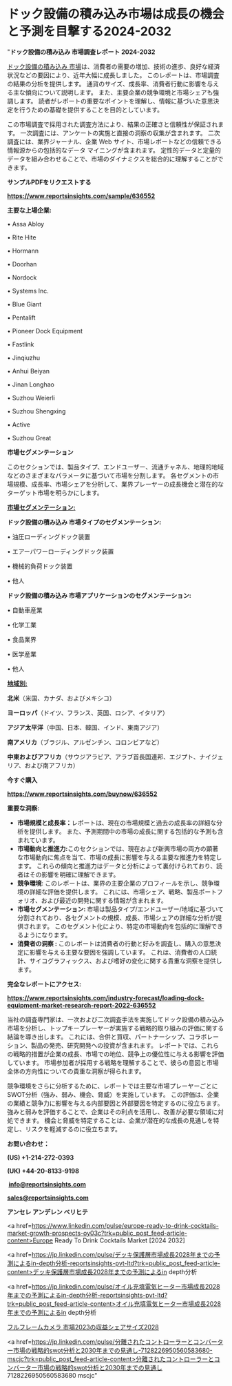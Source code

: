 # ドック設備の積み込み市場は成長の機会と予測を目撃する2024-2032

"<strong>ドック設備の積み込み 市場調査レポート 2024-2032</strong>

<a href=https://www.reportsinsights.com/sample/636552>ドック設備の積み込み 市場</a>は、消費者の需要の増加、技術の進歩、良好な経済状況などの要因により、近年大幅に成長しました。 このレポートは、市場調査の結果の分析を提供します。 通貨のサイズ、成長率、消費者行動に影響を与える主な傾向について説明します。 また、主要企業の競争環境と市場シェアも強調します。 読者がレポートの重要なポイントを理解し、情報に基づいた意思決定を行うための基礎を提供することを目的としています。

この市場調査で採用された調査方法により、結果の正確さと信頼性が保証されます。 一次調査には、アンケートの実施と直接の洞察の収集が含まれます。 二次調査には、業界ジャーナル、企業 Web サイト、市場レポートなどの信頼できる情報源からの包括的なデータ マイニングが含まれます。 定性的データと定量的データを組み合わせることで、市場のダイナミクスを総合的に理解することができます。

<strong><b>サンプルPDFをリクエストする</b></strong>

<a href=https://www.reportsinsights.com/sample/636552><strong><u>https://www.reportsinsights.com/sample/636552</u></strong></a>

<strong>主要な上場企業:</strong>

• Assa Abloy

• Rite Hite

• Hormann

• Doorhan

• Nordock

• Systems Inc.

• Blue Giant

• Pentalift

• Pioneer Dock Equipment

• Fastlink

• Jinqiuzhu

• Anhui Beiyan

• Jinan Longhao

• Suzhou Weierli

• Suzhou Shengxing

• Active

• Suzhou Great

<strong>市場セグメンテーション</strong>

このセクションでは、製品タイプ、エンドユーザー、流通チャネル、地理的地域などのさまざまなパラメータに基づいて市場を分割します。 各セグメントの市場規模、成長率、市場シェアを分析して、業界プレーヤーの成長機会と潜在的なターゲット市場を明らかにします。

<strong><u>市場セグメンテーション</u></strong><strong><u>:</u></strong>

<strong>ドック設備の積み込み 市場タイプのセグメンテーション:</strong>

• 油圧ローディングドック装置

• エアーパワーローディングドック装置

• 機械的負荷ドック装置

• 他人

<strong>ドック設備の積み込み 市場アプリケーションのセグメンテーション:</strong>

• 自動車産業

• 化学工業

• 食品業界

• 医学産業

• 他人

<strong><u>地域別</u></strong><strong><u>:</u></strong>

<strong>北米</strong>（米国、カナダ、およびメキシコ）

<strong>ヨーロッパ</strong>（ドイツ、フランス、英国、ロシア、イタリア）

<strong>アジア太平洋</strong>（中国、日本、韓国、インド、東南アジア）

<strong>南アメリカ</strong>（ブラジル、アルゼンチン、コロンビアなど）

<strong>中東およびアフリカ</strong>（サウジアラビア、アラブ首長国連邦、エジプト、ナイジェリア、および南アフリカ）

<strong>今すぐ購入</strong>

<a href=https://www.reportsinsights.com/buynow/636552><strong><u>https://www.reportsinsights.com/buynow/636552</u></strong></a>

<strong>重要な洞察:</strong>
<ul>
  <li><strong>市場規模と成長率：</strong>レポートは、現在の市場規模と過去の成長率の詳細な分析を提供します。 また、予測期間中の市場の成長に関する包括的な予測も含まれています。</li>
  <li><strong>市場動向と推進力:</strong>このセクションでは、現在および新興市場の両方の顕著な市場動向に焦点を当て、市場の成長に影響を与える主要な推進力を特定します。 これらの傾向と推進力はデータと分析によって裏付けられており、読者はその影響を明確に理解できます。</li>
  <li><strong>競争環境</strong>: このレポートは、業界の主要企業のプロフィールを示し、競争環境の詳細な評価を提供します。 これには、市場シェア、戦略、製品ポートフォリオ、および最近の開発に関する情報が含まれます。</li>
  <li><strong>市場セグメンテーション: </strong>市場は製品タイプ/エンドユーザー/地域に基づいて分割されており、各セグメントの規模、成長、市場シェアの詳細な分析が提供されます。 このセグメント化により、特定の市場動向を包括的に理解できるようになります。</li>
  <li><strong>消費者の洞察 : </strong>このレポートは消費者の行動と好みを調査し、購入の意思決定に影響を与える主要な要因を強調しています。 これは、消費者の人口統計、サイコグラフィックス、および嗜好の変化に関する貴重な洞察を提供します。</li>
</ul>
<strong>完全なレポートにアクセス:</strong>

<a href=https://www.reportsinsights.com/industry-forecast/loading-dock-equipment-market-research-report-2022-636552><strong><u><b>https://www.reportsinsights.com/industry-forecast/loading-dock-equipment-market-research-report-2022-636552</b></u></strong></a>

当社の調査専門家は、一次および二次調査手法を実施してドック設備の積み込み市場を分析し、トップキープレーヤーが実施する戦略的取り組みの評価に関する結論を導き出します。 これには、合併と買収、パートナーシップ、コラボレーション、製品の発売、研究開発への投資が含まれます。 レポートでは、これらの戦略的措置が企業の成長、市場での地位、競争上の優位性に与える影響を評価しています。 市場参加者が採用する戦略を理解することで、彼らの意図と市場全体の方向性についての貴重な洞察が得られます。

競争環境をさらに分析するために、レポートでは主要な市場プレーヤーごとにSWOT分析（強み、弱み、機会、脅威）を実施しています。 この評価は、企業の業績と競争力に影響を与える内部要因と外部要因を特定するのに役立ちます。 強みと弱みを評価することで、企業はその利点を活用し、改善が必要な領域に対処できます。 機会と脅威を特定することは、企業が潜在的な成長の見通しを特定し、リスクを軽減するのに役立ちます。

<strong>お問い合わせ：</strong>

<strong>(US) +1-214-272-0393</strong>

<strong>(UK) +44-20-8133-9198</strong>

<strong> </strong><a href=info@reportsinsights.com><strong><u>info@reportsinsights.com</u></strong></a>

<a href=sales@reportsinsights.com><strong><u>sales@reportsinsights.com</u></strong></a>

<strong>アンセレ アンデレン ベリヒテ</strong>

<a href=https://www.linkedin.com/pulse/europe-ready-to-drink-cocktails-market-growth-prospects-oy03c?trk=public_post_feed-article-content>Europe Ready To Drink Cocktails Market [2024 2032]</a>

<a href=https://jp.linkedin.com/pulse/デッキ保護層市場成長2028年までの予測によるin-depth分析-reportsinsights-pvt-ltd?trk=public_post_feed-article-content>デッキ保護層市場成長2028年までの予測によるin depth分析</a>

<a href=https://jp.linkedin.com/pulse/オイル充填電気ヒーター市場成長2028年までの予測によるin-depth分析-reportsinsights-pvt-ltd?trk=public_post_feed-article-content>オイル充填電気ヒーター市場成長2028年までの予測によるin depth分析</a>

<a href=https://www.linkedin.com/pulse/フルフレームカメラ-市場2023の収益シェアサイズ2028-healthscope-news-245/>フルフレームカメラ 市場2023の収益シェアサイズ2028</a>

<a href=https://jp.linkedin.com/pulse/分離されたコントローラーとコンバーター市場の戦略的swot分析と2030年までの見通し-7128226950560583680-mscjc?trk=public_post_feed-article-content>分離されたコントローラーとコンバーター市場の戦略的swot分析と2030年までの見通し 7128226950560583680 mscjc</a>"

